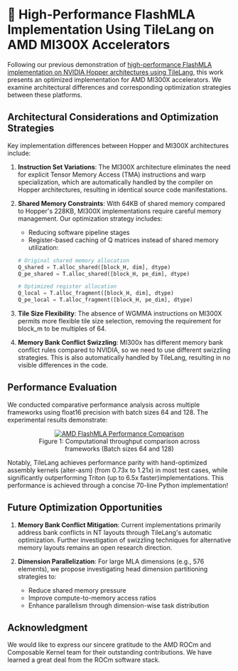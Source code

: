 # 🚀 High-Performance FlashMLA Implementation Using TileLang on AMD MI300X Accelerators

Following our previous demonstration of [high-performance FlashMLA implementation on NVIDIA Hopper architectures using TileLang](https://github.com/tile-ai/tilelang/blob/main/examples/deepseek_mla/README.md), this work presents an optimized implementation for AMD MI300X accelerators. We examine architectural differences and corresponding optimization strategies between these platforms.

## Architectural Considerations and Optimization Strategies

Key implementation differences between Hopper and MI300X architectures include:

1. **Instruction Set Variations**: The MI300X architecture eliminates the need for explicit Tensor Memory Access (TMA) instructions and warp specialization, which are automatically handled by the compiler on Hopper architectures, resulting in identical source code manifestations.

2. **Shared Memory Constraints**: With 64KB of shared memory compared to Hopper's 228KB, MI300X implementations require careful memory management. Our optimization strategy includes:
   - Reducing software pipeline stages
   - Register-based caching of Q matrices instead of shared memory utilization:
   ```python
   # Original shared memory allocation
   Q_shared = T.alloc_shared([block_H, dim], dtype)
   Q_pe_shared = T.alloc_shared([block_H, pe_dim], dtype)

   # Optimized register allocation
   Q_local = T.alloc_fragment([block_H, dim], dtype)
   Q_pe_local = T.alloc_fragment([block_H, pe_dim], dtype)
   ```

3. **Tile Size Flexibility**: The absence of WGMMA instructions on MI300X permits more flexible tile size selection, removing the requirement for block_m to be multiples of 64.

4. **Memory Bank Conflict Swizzling**: MI300x has different memory bank conflict rules compared to NVIDIA, so we need to use different swizzling strategies. This is also automatically handled by TileLang, resulting in no visible differences in the code.

## Performance Evaluation

We conducted comparative performance analysis across multiple frameworks using float16 precision with batch sizes 64 and 128. The experimental results demonstrate:

<figure style="text-align: center">
  <a href="../figures/flashmla-amd.png">
    <img src="../figures/flashmla-amd.png" alt="AMD FlashMLA Performance Comparison">
   </a>
  <figcaption style="text-align: center;">Figure 1: Computational throughput comparison across frameworks (Batch sizes 64 and 128)</figcaption>
</figure>

Notably, TileLang achieves performance parity with hand-optimized assembly kernels (aiter-asm) (from 0.73x to 1.21x) in most test cases, while significantly outperforming Triton (up to 6.5x faster)implementations. This performance is achieved through a concise 70-line Python implementation!

## Future Optimization Opportunities

1. **Memory Bank Conflict Mitigation**: Current implementations primarily address bank conflicts in NT layouts through TileLang's automatic optimization. Further investigation of swizzling techniques for alternative memory layouts remains an open research direction.

2. **Dimension Parallelization**: For large MLA dimensions (e.g., 576 elements), we propose investigating head dimension partitioning strategies to:
   - Reduce shared memory pressure
   - Improve compute-to-memory access ratios
   - Enhance parallelism through dimension-wise task distribution

## Acknowledgment

We would like to express our sincere gratitude to the AMD ROCm and Composable Kernel team for their outstanding contributions. We have learned a great deal from the ROCm software stack.
